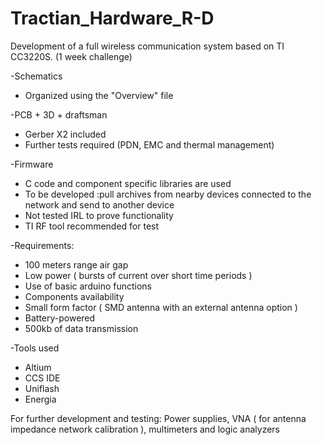 # Tractian_Hardware_R-D

Development of a full wireless communication system based on TI CC3220S.
(1 week challenge)

-Schematics 
 - Organized using the "Overview" file 
 
-PCB + 3D + draftsman
 - Gerber X2 included
 - Further tests required (PDN, EMC and thermal management)
 
-Firmware 
 - C code and component specific libraries are used 
 - To be developed :pull archives from nearby devices connected to the network and send to another device
 - Not tested IRL to prove functionality 
 - TI RF tool recommended for test 

-Requirements:
 - 100 meters range air gap 
 - Low power ( bursts of current over short time periods )
 - Use of basic arduino functions 
 - Components availability 
 - Small form factor ( SMD antenna with an external antenna option )
 - Battery-powered
 - 500kb of data transmission
 
-Tools used
 - Altium 
 - CCS IDE
 - Uniflash
 - Energia 
 
For further development and testing: Power supplies, VNA ( for antenna impedance network calibration ), multimeters and logic analyzers


